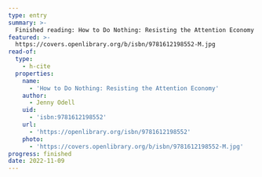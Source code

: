 ```yaml
---
type: entry
summary: >-
  Finished reading: How to Do Nothing: Resisting the Attention Economy by Jenny Odell
featured: >-
  https://covers.openlibrary.org/b/isbn/9781612198552-M.jpg
read-of:
  type:
    - h-cite
  properties:
    name:
      - 'How to Do Nothing: Resisting the Attention Economy'
    author:
      - Jenny Odell
    uid:
      - 'isbn:9781612198552'
    url:
      - 'https://openlibrary.org/isbn/9781612198552'
    photo:
      - 'https://covers.openlibrary.org/b/isbn/9781612198552-M.jpg'
progress: finished
date: 2022-11-09
---
```

